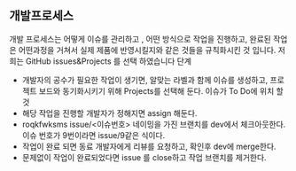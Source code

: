 ##   개발프로세스 

개발 프로세스는 어떻게 이슈를 관리하고 , 어떤 방식으로 작업을 진행하고, 완료된 작업은 어떤과정을 거쳐서 실제 제품에 반영시킬지와 같은 것들을 규칙화시킨 것 입니다.
저희는 GitHub issues&Projects 를 선택 하였습니다 
단계
- 개발자의 공수가 필요한 작업이 생기면, 알맞는 라벨과 함께 이슈를 생성하고, 프로젝트 보드와 동기화시키기 위해 Projects를 선택해 둔다. 이슈가 To Do에 위치 할 것
- 해당 작업을 진행할 개발자가 정해지면 assign 해둔다.
- roqkfwksms issue/<이슈번호> 네이밍을 가진 브랜치를 dev에서 체크아웃한다. 이슈 번호가 9번이라면 issue/9같은 식이다.
- 작업이 완료 되면 동료 개발자에게 리뷰를 요청하고, 확인후 dev에 merge한다.
- 문제없이 작업이 완료되었다면 issue 를 close하고 작업 브랜치를 제거한다.
